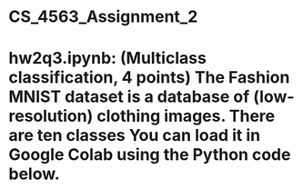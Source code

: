 # CS_4563_Assignment_2
# hw2q3.ipynb: (Multiclass classification, 4 points) The Fashion MNIST dataset is a database of (low-resolution) clothing images. There are ten classes You can load it in Google Colab using the Python code below.

